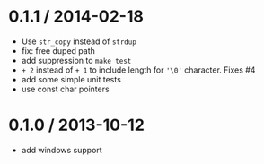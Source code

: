 
0.1.1 / 2014-02-18 
==================

 * Use `str_copy` instead of `strdup`
 * fix: free duped path
 * add suppression to `make test`
 * `+ 2` instead of `+ 1` to include length for `'\0'` character. Fixes #4
 * add some simple unit tests
 * use const char pointers

0.1.0 / 2013-10-12 
==================

 * add windows support
